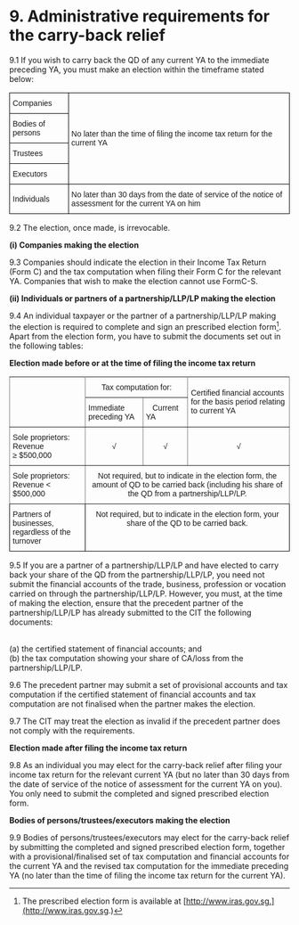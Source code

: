 # 9. Administrative requirements for the carry-back relief

9.1 If you wish to carry back the QD of any current YA to the immediate
preceding YA, you must make an election within the timeframe stated
below:

<style type="text/css">
.tg  {border-collapse:collapse;border-spacing:0;}
.tg td{font-family:Arial, sans-serif;font-size:14px;padding:10px 5px;border-style:solid;border-width:1px;overflow:hidden;word-break:normal;border-color:black;}
.tg th{font-family:Arial, sans-serif;font-size:14px;font-weight:normal;padding:10px 5px;border-style:solid;border-width:1px;overflow:hidden;word-break:normal;border-color:black;}
.tg .tg-s268{text-align:left}
</style>
<table class="tg">
  <tr>
    <th class="tg-s268">Companies</th>
    <th class="tg-s268" rowspan="4">No later than the time of filing the income tax return for the current YA</th>
  </tr>
  <tr>
    <td class="tg-s268">Bodies of persons</td>
  </tr>
  <tr>
    <td class="tg-s268">Trustees</td>
  </tr>
  <tr>
    <td class="tg-s268">Executors</td>
  </tr>
  <tr>
    <td class="tg-s268">Individuals</td>
    <td class="tg-s268">No later than 30 days from the date of service of the notice of assessment for the current YA on him</td>
  </tr>
</table>

9.2 The election, once made, is irrevocable.

**(i) Companies making the election**

9.3 Companies should indicate the election in their Income Tax Return (Form C) and the tax computation when filing their Form C for the relevant YA. Companies that wish to make the election cannot use FormC-S.

**(ii) Individuals or partners of a partnership/LLP/LP making the election**

9.4 An individual taxpayer or the partner of a partnership/LLP/LP making the election is required to complete and sign an prescribed election form[^6]. Apart from the election form, you have to submit the documents set out in the following tables:

**Election made before or at the time of filing the income tax return**

<style type="text/css">
.tg  {border-collapse:collapse;border-spacing:0;}
.tg td{font-family:Arial, sans-serif;font-size:14px;padding:10px 5px;border-style:solid;border-width:1px;overflow:hidden;word-break:normal;border-color:black;}
.tg th{font-family:Arial, sans-serif;font-size:14px;font-weight:normal;padding:10px 5px;border-style:solid;border-width:1px;overflow:hidden;word-break:normal;border-color:black;}
.tg .tg-baqh{text-align:center;vertical-align:top}
.tg .tg-uys7{border-color:inherit;text-align:center}
.tg .tg-xldj{border-color:inherit;text-align:left}
.tg .tg-0lax{text-align:left;vertical-align:top}
</style>
<table class="tg">
  <tr>
    <th class="tg-xldj" rowspan="2"></th>
    <th class="tg-uys7" colspan="2">Tax computation for:</th>
    <th class="tg-xldj" rowspan="2">Certified financial accounts for the basis period relating to current YA</th>
  </tr>
  <tr>
    <td class="tg-xldj">Immediate preceding YA</td>
    <td class="tg-xldj">&nbsp;&nbsp;&nbsp;Current YA&nbsp;&nbsp;&nbsp;&nbsp;</td>
  </tr>
  <tr>
    <td class="tg-xldj">Sole proprietors: Revenue<br>≥ $500,000</td>
    <td class="tg-uys7">√</td>
    <td class="tg-uys7">√</td>
    <td class="tg-uys7">√</td>
  </tr>
  <tr>
    <td class="tg-xldj">Sole proprietors: Revenue &lt; $500,000</td>
    <td class="tg-uys7" colspan="3">Not required, but to indicate in the election form, the<br>amount of QD to be carried back (including his share of<br>the QD from a partnership/LLP/LP.</td>
  </tr>
  <tr>
    <td class="tg-0lax">Partners of businesses,<br>regardless of the turnover</td>
    <td class="tg-baqh" colspan="3">Not required, but to indicate in the election form, your<br>share of the QD to be carried back.</td>
  </tr>
</table>


9.5 If you are a partner of a partnership/LLP/LP and have elected to carry back your share of the QD from the partnership/LLP/LP, you need not submit the financial accounts of the trade, business, profession or vocation carried on through the partnership/LLP/LP. However, you must, at the time of making the election, ensure that the precedent partner of the partnership/LLP/LP has already submitted to the CIT the following documents:

[^6]: The prescribed election form is available at [http://www.iras.gov.sg.](http://www.iras.gov.sg.)

<br/>(a) the certified statement of financial accounts; and
<br/>(b) the tax computation showing your share of CA/loss from the
partnership/LLP/LP.

9.6 The precedent partner may submit a set of provisional accounts and tax computation if the certified statement of financial accounts and tax computation are not finalised when the partner makes the election.

9.7 The CIT may treat the election as invalid if the precedent partner does not comply with the requirements.

**Election made after filing the income tax return**

9.8 As an individual you may elect for the carry-back relief after filing your income tax return for the relevant current YA (but no later than 30 days from the date of service of the notice of assessment for the current YA on you). You only need to submit the completed and signed prescribed election form.

**Bodies of persons/trustees/executors making the election**

9.9 Bodies of persons/trustees/executors may elect for the carry-back relief by submitting the completed and signed prescribed election form, together with a provisional/finalised set of tax computation and financial accounts for the current YA and the revised tax computation for the immediate preceding YA (no later than the time of filing the income tax return for the current YA).
